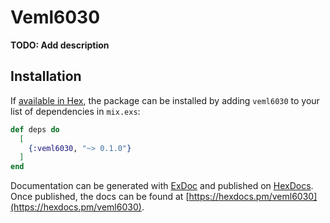 # Veml6030

**TODO: Add description**

## Installation

If [available in Hex](https://hex.pm/docs/publish), the package can be installed
by adding `veml6030` to your list of dependencies in `mix.exs`:

```elixir
def deps do
  [
    {:veml6030, "~> 0.1.0"}
  ]
end
```

Documentation can be generated with [ExDoc](https://github.com/elixir-lang/ex_doc)
and published on [HexDocs](https://hexdocs.pm). Once published, the docs can
be found at [https://hexdocs.pm/veml6030](https://hexdocs.pm/veml6030).

